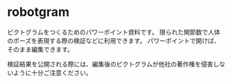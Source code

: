 # robotgram

ピクトグラムをつくるためのパワーポイント資料です。
限られた関節数で人体のポーズを表現する際の検証などに利用できます。
パワーポイントで開けば、そのまま編集できます。

検証結果を公開される際には、編集後のピクトグラムが他社の著作権を侵害しないように十分ご注意ください。
